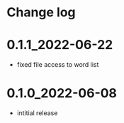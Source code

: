# Change log

# 0.1.1_2022-06-22
- fixed file access to word list

# 0.1.0_2022-06-08
- intitial release
